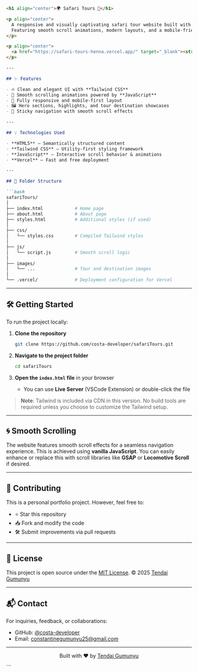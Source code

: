 ````markdown
<h1 align="center">🌍 Safari Tours 🦁</h1>

<p align="center">
  A responsive and visually captivating safari tour website built with <strong>HTML</strong>, <strong>Tailwind CSS</strong>, and <strong>JavaScript</strong>. <br />
  Featuring smooth scroll animations, modern layouts, and a mobile-friendly design.
</p>

<p align="center">
  <a href="https://safari-tours-henna.vercel.app/" target="_blank"><strong>🚀 View Live Demo</strong></a>
</p>

---

## ✨ Features

- 🔥 Clean and elegant UI with **Tailwind CSS**
- 🌈 Smooth scrolling animations powered by **JavaScript**
- 📱 Fully responsive and mobile-first layout
- 🖼️ Hero sections, highlights, and tour destination showcases
- 🔗 Sticky navigation with smooth scroll effects

---

## 💡 Technologies Used

- **HTML5** – Semantically structured content
- **Tailwind CSS** – Utility-first styling framework
- **JavaScript** – Interactive scroll behavior & animations
- **Vercel** – Fast and free deployment

---

## 📁 Folder Structure

```bash
safariTours/
│
├── index.html            # Home page
├── about.html            # About page
├── styles.html           # Additional styles (if used)
│
├── css/
│   └── styles.css        # Compiled Tailwind styles
│
├── js/
│   └── script.js         # Smooth scroll logic
│
├── images/
│   └── ...               # Tour and destination images
│
└── .vercel/              # Deployment configuration for Vercel
````

---

## 🛠️ Getting Started

To run the project locally:

1. **Clone the repository**

   ```bash
   git clone https://github.com/costa-developer/safariTours.git
   ```

2. **Navigate to the project folder**

   ```bash
   cd safariTours
   ```

3. **Open the `index.html` file** in your browser

   * You can use **Live Server** (VSCode Extension) or double-click the file

> **Note**: Tailwind is included via CDN in this version. No build tools are required unless you choose to customize the Tailwind setup.

---

## 🌀 Smooth Scrolling

The website features smooth scroll effects for a seamless navigation experience. This is achieved using **vanilla JavaScript**. You can easily enhance or replace this with scroll libraries like **GSAP** or **Locomotive Scroll** if desired.

---

## 🤝 Contributing

This is a personal portfolio project. However, feel free to:

* ⭐ Star this repository
* 📥 Fork and modify the code
* 🛠️ Submit improvements via pull requests

---

## 📄 License

This project is open source under the [MIT License](https://choosealicense.com/licenses/mit/).
© 2025 [Tendai Gumunyu](https://github.com/costa-developer)

---

## 📬 Contact

For inquiries, feedback, or collaborations:

* GitHub: [@costa-developer](https://github.com/costa-developer)
* Email: [constantinegumunyu25@gmail.com](mailto:constantinegumunyu25@gmail.com)

---

<p align="center">
  Built with ❤️ by <a href="https://github.com/costa-developer">Tendai Gumunyu</a>
</p>
```
